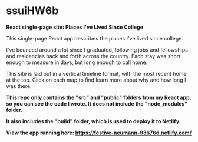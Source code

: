 # ssuiHW6b

**React single-page site: Places I've Lived Since College**

This single-page React app describes the places I've lived since college. 

I've bounced around a lot since I graduated, following jobs and fellowships and residencies back and forth across the country. Each stay was short enough to measure in days, but long enough to call home. 

This site is laid out in a vertical timeline format, with the most recent home at the top. Click on each map to find learn more about why and how long I was there.


**This repo only contains the "src" and "public" folders from my React app, so you can see the code I wrote. It does not include the "node_modules" folder.**

**It also includes the "build" folder, which is used to deploy it to Netlify.**

**View the app running here: https://festive-neumann-93676d.netlify.com/**

